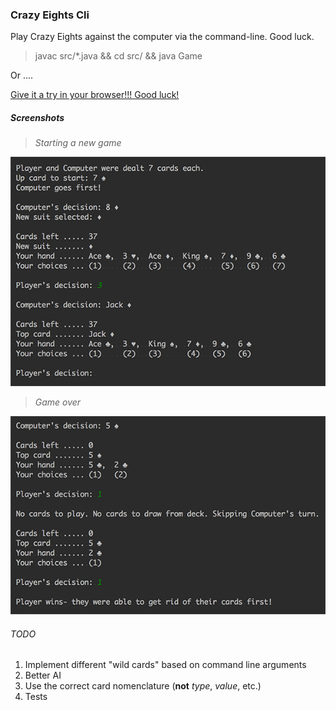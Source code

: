 ### Crazy Eights Cli

Play Crazy Eights against the computer via the command-line. Good luck.

> javac src/*.java && cd src/ && java Game

Or ....

[Give it a try in your browser!!! Good luck!](https://crazy-eights-java.mykisscool.repl.run)

##### Screenshots

> *Starting a new game*

![Screenshot 1](/screenshots/screen1.png?raw=true "Starting a new game")

> *Game over*

![Screenshot 2](/screenshots/screen2.png?raw=true "Game over")

###### TODO

1. Implement different "wild cards" based on command line arguments
2. Better AI
3. Use the correct card nomenclature (**not** *type*, *value*, etc.)
4. Tests

